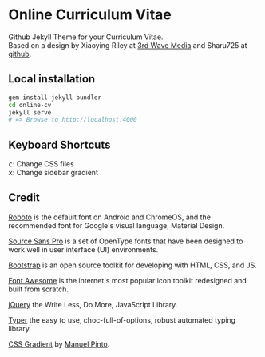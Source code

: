 # Online Curriculum Vitae

Github Jekyll Theme for your Curriculum Vitae.  
Based on a design by Xiaoying Riley at [3rd Wave Media](http://themes.3rdwavemedia.com/) and Sharu725 at [github](http://github.com/sharu725/online-cv/).

## Local installation
```bash
gem install jekyll bundler
cd online-cv
jekyll serve
# => Browse to http://localhost:4000
```

## Keyboard Shortcuts
<kbd>c</kbd>: Change CSS files  
<kbd>x</kbd>: Change sidebar gradient

## Credit
[Roboto](http://github.com/google/roboto) is the default font on Android and ChromeOS, and the recommended font for Google's visual language, Material Design.

[Source Sans Pro](http://github.com/adobe-fonts/source-sans-pro) is a set of OpenType fonts that have been designed to work well in user interface (UI) environments.

[Bootstrap](https://getbootstrap.com/) is an open source toolkit for developing with HTML, CSS, and JS.


[Font Awesome](https://fontawesome.com/) is the internet's most popular icon toolkit redesigned and built from scratch.


[jQuery](https://jquery.com/) the Write Less, Do More, JavaScript Library.

[Typer](https://github.com/qodesmith/typer) the easy to use, choc-full-of-options, robust automated typing library.

[CSS Gradient](https://codepen.io/P1N2O/pen/pyBNzX) by [Manuel Pinto](https://manuelpinto.in/).
